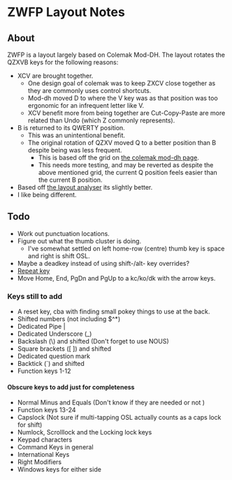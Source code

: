 # ZWFP Layout Notes
## About

ZWFP is a layout largely based on Colemak Mod-DH.
The layout rotates the QZXVB keys for the following reasons:
* XCV are brought together.
  * One design goal of colemak was to keep ZXCV close together as they are commonly uses control shortcuts.
  * Mod-dh moved D to where the V key was as that position was too ergonomic for an infrequent letter like V.
  * XCV benefit more from being together are Cut-Copy-Paste are more related than Undo (which Z commonly represents).
* B is returned to its QWERTY position.
  * This was an unintentional benefit.
  * The original rotation of QZXV moved Q to a better position than B despite being was less frequent.
    * This is based off the grid on [the colemak mod-dh page](https://colemakmods.github.io/mod-dh/model.html).
    * This needs more testing, and may be reverted as despite the above mentioned grid, the current Q position feels easier than the current B position.
* Based off [the layout analyser](https://colemakmods.github.io/mod-dh/analyze.html) its slightly better.
* I like being different.

## Todo
* Work out punctuation locations.
* Figure out what the thumb cluster is doing.
  * I've somewhat settled on left home-row (centre) thumb key is space and right is shift OSL.
* Maybe a deadkey instead of using shift-/alt- key overrides?
* [Repeat key](https://www.jonashietala.se/blog/2021/09/05/t-34-0/)
* Move Home, End, PgDn and PgUp to a kc/ko/dk with the arrow keys.

### Keys still to add
* A reset key, cba with finding small pokey things to use at the back.
* Shifted numbers \(not including $^\*\)
* Dedicated Pipe |
* Dedicated Underscore \(\_\)
* Backslash \(\\\) and shifted \(Don't forget to use NOUS\)
* Square brackets \(\[ \]\) and shifted
* Dedicated question mark
* Backtick (`) and shifted
* Function keys 1-12

#### Obscure keys to add just for completeness
* Normal Minus and Equals \(Don't know if they are needed or not \)
* Function keys 13-24
* Capslock \(Not sure if multi-tapping OSL actually counts as a caps lock for shift\)
* Numlock, Scrolllock and the Locking lock keys
* Keypad characters
* Command Keys in general
* International Keys
* Right Modifiers
* Windows keys for either side
